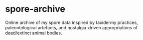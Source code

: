 # spore-archive
Online archive of my spore data inspired by taxidermy practices, paleontological artefacts, and nostalgia-driven appropriations of dead/extinct animal bodies.
